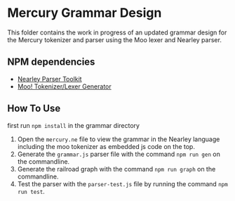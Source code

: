 # Mercury Grammar Design

This folder contains the work in progress of an updated grammar design for the Mercury tokenizer and parser using the Moo lexer and Nearley parser.

## NPM dependencies

- [Nearley Parser Toolkit](https://nearley.js.org/)
- [Moo! Tokenizer/Lexer Generator](https://www.npmjs.com/package/moo)

## How To Use

first run `npm install` in the grammar directory

1. Open the `mercury.ne` file to view the grammar in the Nearley language including the moo tokenizer as embedded js code on the top.
2. Generate the `grammar.js` parser file with the command `npm run gen` on the commandline.
3. Generate the railroad graph with the command `npm run graph` on the commandline.
4. Test the parser with the `parser-test.js` file by running the command `npm run test`.